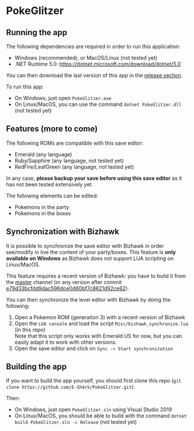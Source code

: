 # PokeGlitzer

## Running the app

The following dependencies are required in order to run this application:

- Windows (recommended), or MacOS/Linux (not tested yet)
- .NET Runtime 5.0: https://dotnet.microsoft.com/download/dotnet/5.0

You can then download the last version of this app in the [release section](https://github.com/E-Sh4rk/PokeGlitzer/releases).

To run this app:
- On Windows, just open `PokeGlitzer.exe`
- On Linux/MacOS, you can use the command `dotnet PokeGlitzer.dll` (not tested yet)

## Features (more to come)

The following ROMs are compatible with this save editor:
- Emerald (any language)
- Ruby/Sapphire (any language, not tested yet)
- RedFire/LeafGreen (any language, not tested yet)

In any case, **please backup your save before using this save editor** as it has not been tested extensively yet.

The following elements can be edited:
- Pokemons in the party
- Pokemons in the boxes

## Synchronization with Bizhawk

It is possible to synchronize the save editor with Bizhawk in order see/modify in live
the content of your party/boxes. This feature is **only available on Windows** as Bizhawk does not
support LUA scripting on Linux/MacOS.

This feature requires a recent version of Bizhawk:
you have to build it from the [master](https://github.com/TASVideos/BizHawk/tree/master) channel (or any version after commit [e79d33bcfdd9dac596dce0d60bf7c8621d92ce62](https://github.com/TASVideos/BizHawk/tree/e79d33bcfdd9dac596dce0d60bf7c8621d92ce62)).

You can then synchronize the level editor with Bizhawk by doing the following:
1. Open a Pokemon ROM (generation 3) with a recent version of Bizhawk
2. Open the `LUA console` and load the script `Misc/bizhawk_synchronize.lua` (in this repo)  
Note that this script only works with Emerald US for now, but you can easily adapt it to work with other
versions.
3. Open the save editor and click on `Sync -> Start synchronization`

## Building the app

If you want to build the app yourself, you should first clone this repo
(`git clone https://github.com/E-Sh4rk/PokeGlitzer.git`).

Then:
- On Windows, just open `PokeGlitzer.sln` using Visual Studio 2019
- On Linux/MacOS, you should be able to build with the command `dotnet build PokeGlitzer.sln -c Release`
(not tested yet)
